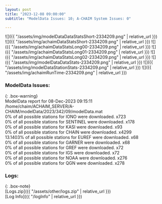 ```yaml
---
layout: post
title: "2023-12-08 09:00:00"
subtitle: "ModelData Issues: 10; A-CHAIM System Issues: 0"

---
```


![]({{ "/assets/img/modelDataDataStatsShort-2334209.png" | relative_url }})
![]({{ "/assets/img/achaimDataStatsShort-2334209.png" | relative_url }})
![]({{ "/assets/img/achaimDataStatsLong00-2334209.png" | relative_url }})
![]({{ "/assets/img/achaimDataStatsLong01-2334209.png" | relative_url }})
![]({{ "/assets/img/achaimDataStatsLong02-2334209.png" | relative_url }})
![]({{ "/assets/img/modelDataDataStats-2334209.png" | relative_url }})
![]({{ "/assets/img/modelDataStationStats-2334209.png" | relative_url }})
![]({{ "/assets/img/achaimRunTime-2334209.png" | relative_url }})


### ModelData Issues:  
  
{: .box-warning}  
 ModelData report for 08-Dec-2023 09:15:11   
 /home/chaim/ACHAIM_SERVER/A-CHAIM/modelData/2023/342/09/modelData.mat   
 0% of all possible stations for IONO were downloaded. x723   
 0% of all possible stations for SENTINEL were downloaded. x178   
 0% of all possible stations for KASI were downloaded. x93   
 0% of all possible stations for CHAIN were downloaded. x4299   
 13.1403% of all possible stations for EUREF were downloaded. x68   
 0% of all possible stations for GARNER were downloaded. x68   
 0% of all possible stations for GREF were downloaded. x72   
 0% of all possible stations for IGS were downloaded. x72   
 0% of all possible stations for NOAA were downloaded. x276   
 0% of all possible stations for QGN were downloaded. x278   
  


### Logs:  
  
{: .box-note}  
[Logs.zip]({{ "/assets/other/logs.zip" | relative_url }})  
[Log Info]({{ "/logInfo" | relative_url }})  

